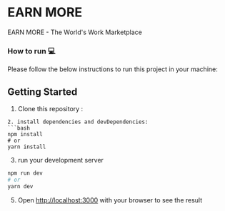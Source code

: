 # EARN MORE 
EARN MORE - The World's Work Marketplace

### How to run 💻
Please follow the below instructions to run this project in your machine:
## Getting Started

1. Clone this repository :
```
2. install dependencies and devDependencies:
```bash
npm install
# or
yarn install
```

3. run your development server
```bash
npm run dev
# or
yarn dev
```
5. Open [http://localhost:3000](http://localhost:3000) with your browser to see the result
